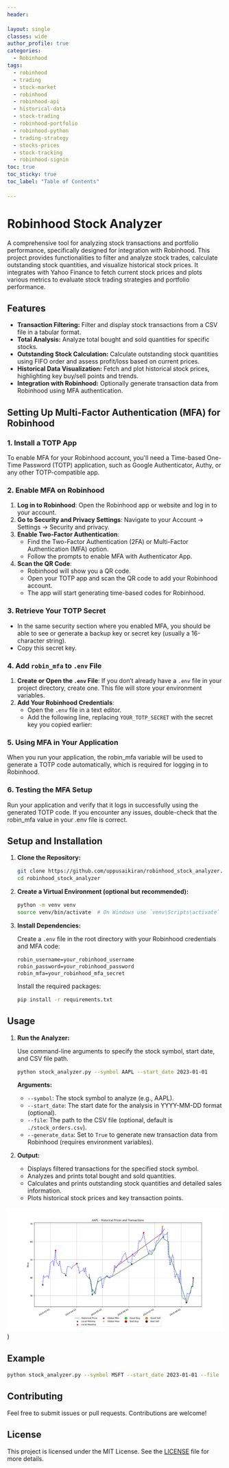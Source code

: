 ```yaml
---
header:
  
layout: single
classes: wide
author_profile: true
categories:
  - Robinhood
tags:
  - robinhood
  - trading
  - stock-market
  - robinhood
  - robinhood-api
  - historical-data
  - stock-trading
  - robinhood-portfolio
  - robinhood-python
  - trading-strategy
  - stocks-prices
  - stock-tracking
  - robinhood-signin
toc: true
toc_sticky: true
toc_label: "Table of Contents"

---
```


# Robinhood Stock Analyzer

A comprehensive tool for analyzing stock transactions and portfolio performance, specifically designed for integration with Robinhood. This project provides functionalities to filter and analyze stock trades, calculate outstanding stock quantities, and visualize historical stock prices. It integrates with Yahoo Finance to fetch current stock prices and plots various metrics to evaluate stock trading strategies and portfolio performance.

## Features

- **Transaction Filtering:** Filter and display stock transactions from a CSV file in a tabular format.
- **Total Analysis:** Analyze total bought and sold quantities for specific stocks.
- **Outstanding Stock Calculation:** Calculate outstanding stock quantities using FIFO order and assess profit/loss based on current prices.
- **Historical Data Visualization:** Fetch and plot historical stock prices, highlighting key buy/sell points and trends.
- **Integration with Robinhood:** Optionally generate transaction data from Robinhood using MFA authentication.

## Setting Up Multi-Factor Authentication (MFA) for Robinhood

### 1. Install a TOTP App
To enable MFA for your Robinhood account, you'll need a Time-based One-Time Password (TOTP) application, such as Google Authenticator, Authy, or any other TOTP-compatible app.

### 2. Enable MFA on Robinhood
1. **Log in to Robinhood**: Open the Robinhood app or website and log in to your account.
2. **Go to Security and Privacy Settings**: Navigate to your Account -> Settings -> Security and privacy.
3. **Enable Two-Factor Authentication**:
   - Find the Two-Factor Authentication (2FA) or Multi-Factor Authentication (MFA) option.
   - Follow the prompts to enable MFA with Authenticator App.
4. **Scan the QR Code**:
   - Robinhood will show you a QR code.
   - Open your TOTP app and scan the QR code to add your Robinhood account.
   - The app will start generating time-based codes for Robinhood.

### 3. Retrieve Your TOTP Secret
   - In the same security section where you enabled MFA, you should be able to see or generate a backup key or secret key (usually a 16-character string).
   - Copy this secret key.

### 4. Add `robin_mfa` to `.env` File
1. **Create or Open the `.env` File**: If you don’t already have a `.env` file in your project directory, create one. This file will store your environment variables.
2. **Add Your Robinhood Credentials**:
   - Open the `.env` file in a text editor.
   - Add the following line, replacing `YOUR_TOTP_SECRET` with the secret key you copied earlier:


### 5. Using MFA in Your Application
When you run your application, the robin_mfa variable will be used to generate a TOTP code automatically, which is required for logging in to Robinhood.

### 6. Testing the MFA Setup
Run your application and verify that it logs in successfully using the generated TOTP code. If you encounter any issues, double-check that the robin_mfa value in your .env file is correct.


## Setup and Installation

1. **Clone the Repository:**

   ```bash
   git clone https://github.com/uppusaikiran/robinhood_stock_analyzer.git
   cd robinhood_stock_analyzer
   ```

2. **Create a Virtual Environment (optional but recommended):**

   ```bash
   python -m venv venv
   source venv/bin/activate  # On Windows use `venv\Scripts\activate`
   ```

3. **Install Dependencies:**

   Create a `.env` file in the root directory with your Robinhood credentials and MFA code:

   ```plaintext
   robin_username=your_robinhood_username
   robin_password=your_robinhood_password
   robin_mfa=your_robinhood_mfa_secret
   ```

   Install the required packages:

   ```bash
   pip install -r requirements.txt
   ```

## Usage

1. **Run the Analyzer:**

   Use command-line arguments to specify the stock symbol, start date, and CSV file path.

   ```bash
   python stock_analyzer.py --symbol AAPL --start_date 2023-01-01
   ```

   **Arguments:**
   - `--symbol`: The stock symbol to analyze (e.g., AAPL).
   - `--start_date`: The start date for the analysis in YYYY-MM-DD format (optional).
   - `--file`: The path to the CSV file (optional, default is `./stock_orders.csv`).
   - `--generate_data`: Set to `True` to generate new transaction data from Robinhood (requires environment variables).

2. **Output:**

   - Displays filtered transactions for the specified stock symbol.
   - Analyzes and prints total bought and sold quantities.
   - Calculates and prints outstanding stock quantities and detailed sales information.
   - Plots historical stock prices and key transaction points.

![Alt text](https://github.com/uppusaikiran/robinhood_stock_analyzer/blob/main/sample.png))


## Example

```bash
python stock_analyzer.py --symbol MSFT --start_date 2023-01-01 --file ./my_stock_orders.csv
```

## Contributing

Feel free to submit issues or pull requests. Contributions are welcome!

## License

This project is licensed under the MIT License. See the [LICENSE](LICENSE) file for more details.


